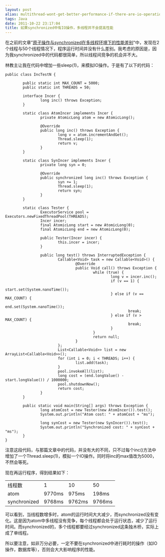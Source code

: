 ```yaml
---
layout: post
alias: multithread-wont-get-better-performance-if-there-are-io-operations-in-synchronized-code
tags: Java
date: 2011-10-22 23:17:04
title: 如果synchronized中有IO操作，多线程并不会提高性能
---
```


在之前的文章&#8221;[原子操作与synchronized在多线程环境下的性能差别](http://freewind.me/blog/20111022/458.html)&#8220;中，发现在2个线程与50个线程情况下，程序运行时间并没有什么差别。我考虑的原因是，因为我synchronized中的代码都很简单，所以线程间竞争的机会并不大。

林教主让我在代码中增加一些sleep(1)，来模拟IO操作。于是有了以下的代码：

 <span id="more-460"></span> 

```
public class IncTestN {

        public static int MAX_COUNT = 5000;
        public static int THREADS = 50;

        interface Incer {
                long inc() throws Exception;
        }

        static class AtomIncer implements Incer {
                private AtomicLong atom = new AtomicLong();

                @Override
                public long inc() throws Exception {
                        long v = atom.incrementAndGet();
                        Thread.sleep(1);
                        return v;
                }
        }

        static class SynIncer implements Incer {
                private long syn = 0;

                @Override
                public synchronized long inc() throws Exception {
                        syn += 1;
                        Thread.sleep(1);
                        return syn;
                }
        }

        static class Tester {
                ExecutorService pool = Executors.newFixedThreadPool(THREADS);
                Incer incer;
                final AtomicLong start = new AtomicLong(0);
                final AtomicLong end = new AtomicLong(0);

                public Tester(Incer incer) {
                        this.incer = incer;
                }

                public long test() throws InterruptedException {
                        Callable<Void> task = new Callable<Void>() {
                                @Override
                                public Void call() throws Exception {
                                        while (true) {
                                                long v = incer.inc();
                                                if (v == 1) {
                                                        start.set(System.nanoTime());
                                                } else if (v == MAX_COUNT) {
                                                        end.set(System.nanoTime());
                                                        break;
                                                } else if (v > MAX_COUNT) {
                                                        break;
                                                }
                                        }
                                        return null;
                                }
                        };
                        List<Callable<Void>> list = new ArrayList<Callable<Void>>();
                        for (int i = 0; i < THREADS; i++) {
                                list.add(task);
                        }
                        pool.invokeAll(list);
                        long cost = (end.longValue() - start.longValue()) / 1000000;
                        pool.shutdownNow();
                        return cost;
                }
        }

        public static void main(String[] args) throws Exception {
                long atomCost = new Tester(new AtomIncer()).test();
                System.out.println("Atom cost: " + atomCost + "ms");

                long synCost = new Tester(new SynIncer()).test();
                System.out.println("Synchronized cost: " + synCost + "ms");
        }
}
```

注意这段代码，与那篇文章中的代码，并没有大的不同，只不过每个inc()方法中增加了一个Thread.sleep(1)，模拟一个IO操作。同时将inc的max值改为5000，不然会等死。

现在再运行程序，得到结果如下：

<table width="350">
<tbody>
<tr>
<td>线程数</td>
<td>1</td>
<td>10</td>
<td>50</td>
</tr>
<tr>
<td>atom</td>
<td>9770ms</td>
<td>975ms</td>
<td>198ms</td>
</tr>
<tr>
<td>synchronized</td>
<td>9768ms</td>
<td>9762ms</td>
<td>9766ms</td>
</tr>
</tbody>
</table>

可以看到，当线程数增多时，atom的运行时间大大减少，而synchronized没有变化。这是因为atom中多线程没有竞争，每个线程都会处于运行状态，减少了运行时间。而synchronized的，多个线程都要经过synchronized这条独木桥，实际上成了单线程。

所以要注意，如非万分必要，一定不要在synchronized中进行耗时的操作（如IO操作，数据库等），否则会大大影响程序的性能。
